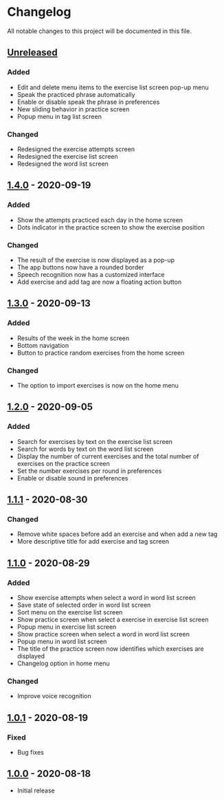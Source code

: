 # Changelog

All notable changes to this project will be documented in this file.

## [Unreleased]

### Added

- Edit and delete menu items to the exercise list screen pop-up menu
- Speak the practiced phrase automatically
- Enable or disable speak the phrase in preferences
- New sliding behavior in practice screen
- Popup menu in tag list screen

### Changed

- Redesigned the exercise attempts screen
- Redesigned the exercise list screen
- Redesigned the word list screen

## [1.4.0] - 2020-09-19

### Added

- Show the attempts practiced each day in the home screen
- Dots indicator in the practice screen to show the exercise position

### Changed

- The result of the exercise is now displayed as a pop-up
- The app buttons now have a rounded border
- Speech recognition now has a customized interface
- Add exercise and add tag are now a floating action button

## [1.3.0] - 2020-09-13

### Added

- Results of the week in the home screen
- Bottom navigation
- Button to practice random exercises from the home screen

### Changed

- The option to import exercises is now on the home menu

## [1.2.0] - 2020-09-05

### Added

- Search for exercises by text on the exercise list screen
- Search for words by text on the word list screen
- Display the number of current exercises and the total number of exercises on the practice screen
- Set the number exercises per round in preferences
- Enable or disable sound in preferences

## [1.1.1] - 2020-08-30

### Changed

- Remove white spaces before add an exercise and when add a new tag
- More descriptive title for add exercise and tag screen

## [1.1.0] - 2020-08-29

### Added

- Show exercise attempts when select a word in word list screen
- Save state of selected order in word list screen
- Sort menu on the exercise list screen
- Show practice screen when select a exercise in exercise list screen
- Popup menu in exercise list screen
- Show practice screen when select a word in word list screen
- Popup menu in word list screen
- The title of the practice screen now identifies which exercises are displayed
- Changelog option in home menu

### Changed

- Improve voice recognition

## [1.0.1] - 2020-08-19

### Fixed

- Bug fixes

## [1.0.0] - 2020-08-18

- Initial release

[unreleased]: https://github.com/clloret/speaking-practice/compare/v1.4.0...HEAD
[1.4.0]: https://github.com/clloret/speaking-practice/compare/v1.3.0...v1.4.0
[1.3.0]: https://github.com/clloret/speaking-practice/compare/v1.2.0...v1.3.0
[1.2.0]: https://github.com/clloret/speaking-practice/compare/v1.1.1...v1.2.0
[1.1.1]: https://github.com/clloret/speaking-practice/compare/v1.1.0...v1.1.1
[1.1.0]: https://github.com/clloret/speaking-practice/compare/v1.0.1...v1.1.0
[1.0.1]: https://github.com/clloret/speaking-practice/compare/v1.0.0...v1.0.1
[1.0.0]: https://github.com/clloret/speaking-practice/releases/tag/v1.0.0

